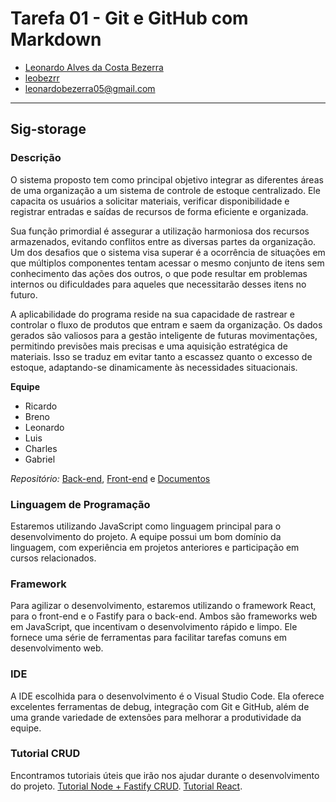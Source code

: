 # Tarefa 01 - Git e GitHub com Markdown
* [Leonardo Alves da Costa Bezerra](https://www.instagram.com/leobezrr_/)
* [leobezrr](https://github.com/Anniellyfs)
* leonardobezerra05@gmail.com
---
## Sig-storage

### Descrição

O sistema proposto tem como principal objetivo integrar as diferentes áreas de uma
organização a um sistema de controle de estoque centralizado. Ele capacita os usuários a
solicitar materiais, verificar disponibilidade e registrar entradas e saídas de recursos de
forma eficiente e organizada.

Sua função primordial é assegurar a utilização harmoniosa dos recursos
armazenados, evitando conflitos entre as diversas partes da organização. Um dos desafios
que o sistema visa superar é a ocorrência de situações em que múltiplos componentes
tentam acessar o mesmo conjunto de itens sem conhecimento das ações dos outros, o que
pode resultar em problemas internos ou dificuldades para aqueles que necessitarão desses
itens no futuro.

A aplicabilidade do programa reside na sua capacidade de rastrear e controlar o
fluxo de produtos que entram e saem da organização. Os dados gerados são valiosos para
a gestão inteligente de futuras movimentações, permitindo previsões mais precisas e uma
aquisição estratégica de materiais. Isso se traduz em evitar tanto a escassez quanto o
excesso de estoque, adaptando-se dinamicamente às necessidades situacionais.

**Equipe**  
- Ricardo
- Breno
- Leonardo
- Luis
- Charles
- Gabriel

*Repositório:* 
[Back-end](https://github.com/leonardobezrr/sig-estoque-back-end),
[Front-end](https://github.com/leonardobezrr/sig-estoque-front-end) e
[Documentos](https://github.com/leonardobezrr/sig-storage.git)

### Linguagem de Programação
Estaremos utilizando JavaScript como linguagem principal para o desenvolvimento do projeto. A equipe possui um bom domínio da linguagem, com experiência em projetos anteriores e participação em cursos relacionados.

### Framework
Para agilizar o desenvolvimento, estaremos utilizando o framework React, para o front-end e o Fastify para o back-end. Ambos são frameworks web em JavaScript, que incentivam o desenvolvimento rápido e limpo. Ele fornece uma série de ferramentas para facilitar tarefas comuns em desenvolvimento web.

### IDE
A IDE escolhida para o desenvolvimento é o Visual Studio Code. Ela oferece excelentes ferramentas de debug, integração com Git e GitHub, além de uma grande variedade de extensões para melhorar a produtividade da equipe.

### Tutorial CRUD
Encontramos tutoriais úteis que irão nos ajudar durante o desenvolvimento do projeto. [Tutorial Node + Fastify CRUD](https://www.youtube.com/watch?v=LMoMHP44-xM). [Tutorial React](https://www.youtube.com/watch?v=1bEbBkWc4-I&list=PL29TaWXah3iZktD5o1IHbc7JDqG_80iOm).